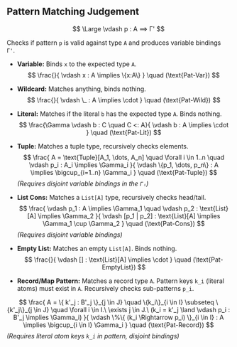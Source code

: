 ## Pattern Matching Judgement
$$
\Large \vdash p : A ⟹ Γ'
$$

Checks if pattern `p` is valid against type `A` and produces variable bindings `Γ'`.

- **Variable:** Binds `x` to the expected type `A`.
$$  \frac{}{ \vdash x : A \implies \{x:A\} } \quad (\text{Pat-Var}) $$


- **Wildcard:** Matches anything, binds nothing.
$$  \frac{}{ \vdash \_ : A \implies \cdot } \quad (\text{Pat-Wild}) $$


- **Literal:** Matches if the literal `b` has the expected type `A`. Binds nothing.
$$  \frac{\Gamma \vdash b : C \quad C <: A}{ \vdash b : A \implies \cdot } \quad (\text{Pat-Lit}) $$


- **Tuple:** Matches a tuple type, recursively checks elements.
$$  \frac{ A = \text{Tuple}[A_1, \dots, A_n] \quad \forall i \in 1..n \quad \vdash p_i : A_i \implies \Gamma_i }{ \vdash \{p_1, \dots, p_n\} : A \implies \bigcup_{i=1..n} \Gamma_i } \quad (\text{Pat-Tuple}) $$
_(Requires disjoint variable bindings in the `Γᵢ`)_


- **List Cons:** Matches a `List[A]` type, recursively checks head/tail.
$$  \frac{ \vdash p_1 : A \implies \Gamma_1 \quad \vdash p_2 : \text{List}[A] \implies \Gamma_2 }{ \vdash [p_1 | p_2] : \text{List}[A] \implies \Gamma_1 \cup \Gamma_2 } \quad (\text{Pat-Cons}) $$
_(Requires disjoint variable bindings)_


- **Empty List:** Matches an empty `List[A]`. Binds nothing.
$$  \frac{}{ \vdash [] : \text{List}[A] \implies \cdot } \quad (\text{Pat-EmptyList}) $$


- **Record/Map Pattern:** Matches a record type `A`. Pattern keys `k_i` (literal atoms) must exist in `A`. Recursively checks sub-patterns `p_i`.

$$  \frac{ A = \{ k'_j : B'_j \}_{j \in J} \quad \{k_i\}_{i \in I} \subseteq \{k'_j\}_{j \in J} \quad \forall i \in I.\ \exists j \in J.\ (k_i = k'_j \land \vdash p_i : B'_j \implies \Gamma_i) }{ \vdash \%\{ (k_i \Rightarrow p_i) \}_{i \in I} : A \implies \bigcup_{i \in I} \Gamma_i } \quad (\text{Pat-Record}) $$
_(Requires literal atom keys `k_i` in pattern, disjoint bindings)_
